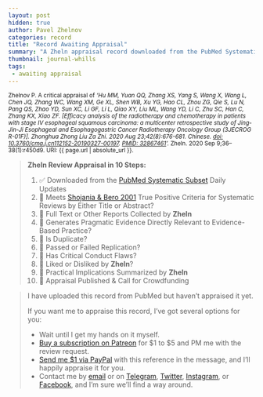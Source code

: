 ```yaml
---
layout: post
hidden: true
author: Pavel Zhelnov
categories: record
title: "Record Awaiting Appraisal"
summary: "A Zheln appraisal record downloaded from the PubMed Systematic Subset daily updates."
thumbnail: journal-whills
tags:
 - awaiting appraisal
---
```


<small id="citation">Zhelnov P. A critical appraisal of _‘Hu MM, Yuan QQ, Zhang XS, Yang S, Wang X, Wang L, Chen JQ, Zhang WC, Wang XM, Ge XL, Shen WB, Xu YG, Hao CL, Zhou ZG, Qie S, Lu N, Pang QS, Zhao YD, Sun XC, Li GF, Li L, Qiao XY, Liu ML, Wang YD, Li C, Zhu SC, Han C, Zhang KX, Xiao ZF. [Efficacy analysis of the radiotherapy and chemotherapy in patients with stage Ⅳ esophageal squamous carcinoma: a multicenter retrospective study of Jing-Jin-Ji Esophageal and Esophagogastric Cancer Radiotherapy Oncology Group (3JECROG R-01F)]. Zhonghua Zhong Liu Za Zhi. 2020 Aug 23;42(8):676-681. Chinese. [doi: 10.3760/cma.j.cn112152-20190327-00197](https://doi.org/10.3760/cma.j.cn112152-20190327-00197). [PMID: 32867461](https://pubmed.gov/32867461)’._ Zheln. 2020 Sep 9;36–38(1):r450d9. URI: {{ page.url | absolute_url }}.</small>

> **Zheln Review Appraisal in 10 Steps:**
>
> 1. ✅ Downloaded from the [PubMed Systematic Subset](https://github.com/p1m-ortho/qs-global-ortho-search-queries/blob/global-sr-query/README.md) Daily Updates
> 2. 🔄 Meets [Shojania & Bero 2001](https://www.researchgate.net/publication/11820967_Taking_Advantage_of_the_Explosion_of_Systematic_Reviews_An_Efficient_MEDLINE_Search_Strategy) True Positive Criteria for Systematic Reviews by Either Title or Abstract?
> 3. 🔄 Full Text or Other Reports Collected by **Zheln**
> 4. 🔄 Generates Pragmatic Evidence Directly Relevant to Evidence-Based Practice?
> 5. 🔄 Is Duplicate?
> 6. 🔄 Passed or Failed Replication?
> 7. 🔄 Has Critical Conduct Flaws?
> 8. 🔄 Liked or Disliked by **Zheln**?
> 9. 🔄 Practical Implications Summarized by **Zheln**
> 10. 🔄 Appraisal Published & Call for Crowdfunding

> I have uploaded this record from PubMed but haven’t appraised it yet.
>
> If you want me to appraise this record, I’ve got several options for you:
> * Wait until I get my hands on it myself.
> * [Buy a subscription on Patreon](https://patreon.com/zheln) for $1 to $5 and PM me with the review request.
> * [Send me $1 via PayPal](https://paypal.me/pjelnov) with this reference in the message, and I’ll happily appraise it for you.
> * Contact me by [email](mailto:pavel@zheln.com) or on [Telegram](https://t.me/drzhelnov), [Twitter](https://twitter.com/drzhelnov), [Instagram](https://instagram.com/igzheln), or [Facebook](https://facebook.com/drzhelnov), and I’m sure we’ll find a way around.
